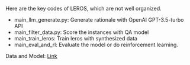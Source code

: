 Here are the key codes of LEROS, which are not well organized.

- main_llm_generate.py: Generate rationale with OpenAI GPT-3.5-turbo API
- main_filter_data.py: Score the instances with QA model
- main_train_leros: Train leros with synthesized data
- main_eval_and_rl: Evaluate the model or do reinforcement learning.

Data and Model: [Link](https://mailsucaseducn-my.sharepoint.com/:f:/g/personal/wangchenhao19_mails_ucas_edu_cn/Eqzm8_IWPBdJvu3aY2810uIBKte1UuAo86tSPZxoNv4wzQ?e=lszeOu)
